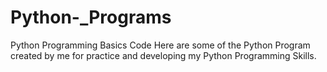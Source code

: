 # Python-_Programs
Python Programming Basics Code
Here are some of the Python Program created by me for practice and developing my Python Programming Skills.
